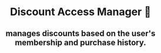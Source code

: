 <h1 align="center">Discount Access Manager 🤑</h1>
<h2 align="center">manages discounts based on the user's membership and purchase history.</h2>
